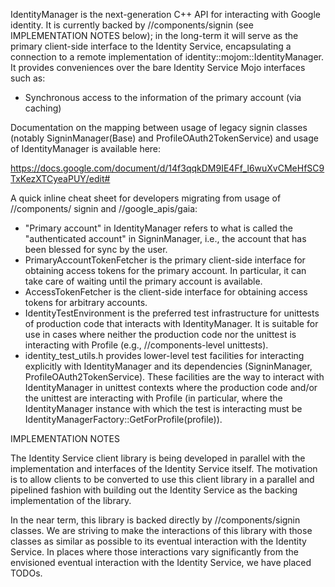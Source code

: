IdentityManager is the next-generation C++ API for interacting with Google
identity. It is currently backed by //components/signin (see IMPLEMENTATION
NOTES below); in the long-term it will serve as the primary client-side
interface to the Identity Service, encapsulating a connection to a remote
implementation of identity::mojom::IdentityManager. It provides conveniences
over the bare Identity Service Mojo interfaces such as:

- Synchronous access to the information of the primary account (via caching)

Documentation on the mapping between usage of legacy signin
classes (notably SigninManager(Base) and ProfileOAuth2TokenService) and usage of
IdentityManager is available here:

https://docs.google.com/document/d/14f3qqkDM9IE4Ff_l6wuXvCMeHfSC9TxKezXTCyeaPUY/edit#

A quick inline cheat sheet for developers migrating from usage of //components/
signin and //google_apis/gaia:

- "Primary account" in IdentityManager refers to what is called the
  "authenticated account" in SigninManager, i.e., the account that has been
  blessed for sync by the user.
- PrimaryAccountTokenFetcher is the primary client-side interface for obtaining
  access tokens for the primary account. In particular, it can take care of 
  waiting until the primary account is available.
- AccessTokenFetcher is the client-side interface for obtaining access tokens
  for arbitrary accounts.
- IdentityTestEnvironment is the preferred test infrastructure for unittests
  of production code that interacts with IdentityManager. It is suitable for
  use in cases where neither the production code nor the unittest is interacting
  with Profile (e.g., //components-level unittests).
- identity_test_utils.h provides lower-level test facilities for interacting
  explicitly with IdentityManager and its dependencies (SigninManager,
  ProfileOAuth2TokenService). These facilities are the way to interact with
  IdentityManager in unittest contexts where the production code and/or the
  unittest are interacting with Profile (in particular, where the
  IdentityManager instance with which the test is interacting must be
  IdentityManagerFactory::GetForProfile(profile)).

IMPLEMENTATION NOTES

The Identity Service client library is being developed in parallel with the
implementation and interfaces of the Identity Service itself. The motivation is
to allow clients to be converted to use this client library in a parallel and
pipelined fashion with building out the Identity Service as the backing
implementation of the library.

In the near term, this library is backed directly by //components/signin
classes. We are striving to make the interactions of this library with those
classes as similar as possible to its eventual interaction with the Identity
Service. In places where those interactions vary significantly from the
envisioned eventual interaction with the Identity Service, we have placed TODOs.
